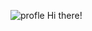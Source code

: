 ![profle](https://user-images.githubusercontent.com/68390087/91794770-dfa10300-ebe9-11ea-8ab1-1adcf06482ef.jpg)
Hi there! 
